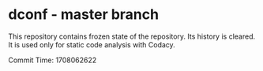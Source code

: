 # dconf - master branch

This repository contains frozen state of the repository.
Its history is cleared. It is used only for static code
analysis with Codacy.

Commit Time: 1708062622